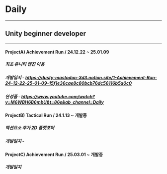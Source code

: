 # Daily
***
## **Unity beginner developer**
***
#### **ProjectA) Achievement Run / 24.12.22 ~ 25.01.09**
##### 최초 유니티 엔진 이용
##### 개발일지 - https://dusty-mastodon-3d3.notion.site/1-Achievement-Run-24-12-22-25-01-09-15f1e36cae8c80bcb76dc56116b5a0c0
##### 완성품 - https://www.youtube.com/watch?v=M6WBH6B6mbU&t=86s&ab_channel=Daily

#### **ProjectB) Tactical Run / 24.1.13 ~ 개발중**
##### 액션요소 추가 2D 플랫포머
##### 개발일지 - 

#### **ProjectC) Achievement Run / 25.03.01 ~ 개발중**
##### 개발일지
